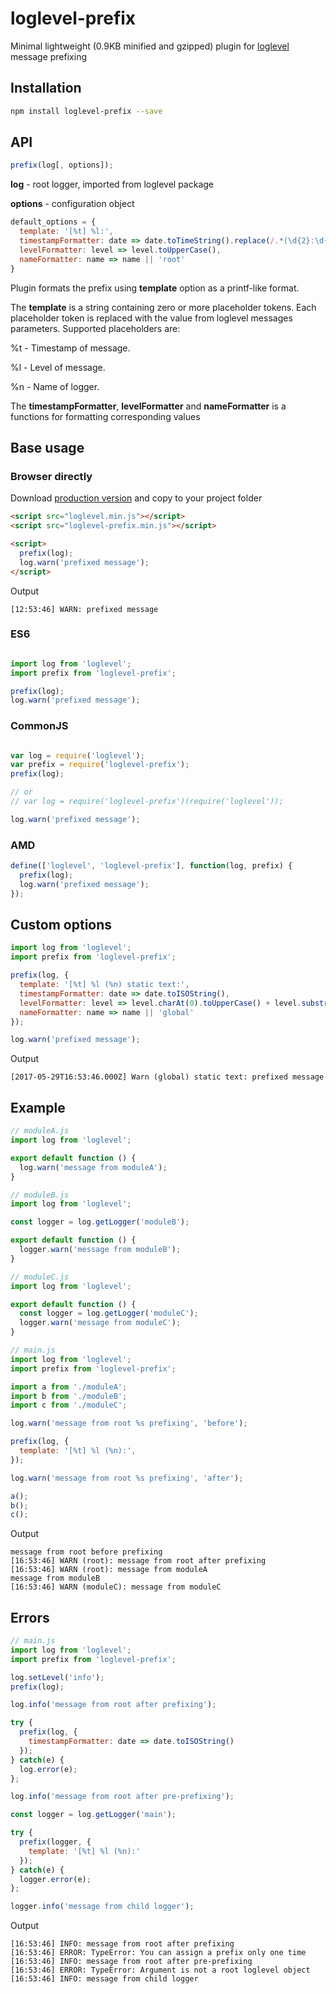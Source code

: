 # loglevel-prefix
Minimal lightweight (0.9KB minified and gzipped) plugin for [loglevel](https://github.com/pimterry/loglevel) message prefixing

## Installation

```sh
npm install loglevel-prefix --save
```

## API

```javascript
prefix(log[, options]);
```

**log** - root logger, imported from loglevel package

**options** - configuration object

```javascript
default_options = {
  template: '[%t] %l:',
  timestampFormatter: date => date.toTimeString().replace(/.*(\d{2}:\d{2}:\d{2}).*/, '$1'),
  levelFormatter: level => level.toUpperCase(),
  nameFormatter: name => name || 'root'
}
```

Plugin formats the prefix using **template** option as a printf-like format.

The **template** is a string containing zero or more placeholder tokens. Each placeholder token is replaced with the value from loglevel messages parameters. Supported placeholders are:

%t - Timestamp of message.

%l - Level of message.

%n - Name of logger.

The **timestampFormatter**, **levelFormatter** and **nameFormatter** is a functions for formatting corresponding values

## Base usage

### Browser directly

Download [production version](https://raw.githubusercontent.com/kutuluk/loglevel-prefix/master/dist/loglevel-prefix.min.js)
and copy to your project folder
```html
<script src="loglevel.min.js"></script>
<script src="loglevel-prefix.min.js"></script>

<script>
  prefix(log);
  log.warn('prefixed message');
</script>
```

Output
```
[12:53:46] WARN: prefixed message
```

### ES6
```javascript

import log from 'loglevel';
import prefix from 'loglevel-prefix';

prefix(log);
log.warn('prefixed message');
```

### CommonJS
```javascript

var log = require('loglevel');
var prefix = require('loglevel-prefix');
prefix(log);

// or
// var log = require('loglevel-prefix')(require('loglevel'));

log.warn('prefixed message');
```

### AMD
```javascript
define(['loglevel', 'loglevel-prefix'], function(log, prefix) {
  prefix(log);
  log.warn('prefixed message');
});
```

## Custom options

```javascript
import log from 'loglevel';
import prefix from 'loglevel-prefix';

prefix(log, {
  template: '[%t] %l (%n) static text:',
  timestampFormatter: date => date.toISOString(),
  levelFormatter: level => level.charAt(0).toUpperCase() + level.substr(1),
  nameFormatter: name => name || 'global'
});

log.warn('prefixed message');
```

Output
```
[2017-05-29T16:53:46.000Z] Warn (global) static text: prefixed message
```

## Example

```javascript
// moduleA.js
import log from 'loglevel';

export default function () {
  log.warn('message from moduleA');
}
```

```javascript
// moduleB.js
import log from 'loglevel';

const logger = log.getLogger('moduleB');

export default function () {
  logger.warn('message from moduleB');
}
```

```javascript
// moduleC.js
import log from 'loglevel';

export default function () {
  const logger = log.getLogger('moduleC');
  logger.warn('message from moduleC');
}
```

```javascript
// main.js
import log from 'loglevel';
import prefix from 'loglevel-prefix';

import a from './moduleA';
import b from './moduleB';
import c from './moduleC';

log.warn('message from root %s prefixing', 'before');

prefix(log, {
  template: '[%t] %l (%n):',
});

log.warn('message from root %s prefixing', 'after');

a();
b();
c();
```

Output
```
message from root before prefixing
[16:53:46] WARN (root): message from root after prefixing
[16:53:46] WARN (root): message from moduleA
message from moduleB
[16:53:46] WARN (moduleC): message from moduleC
```

## Errors

```javascript
// main.js
import log from 'loglevel';
import prefix from 'loglevel-prefix';

log.setLevel('info');
prefix(log);

log.info('message from root after prefixing');

try {
  prefix(log, {
    timestampFormatter: date => date.toISOString()
  });
} catch(e) {
  log.error(e);
};

log.info('message from root after pre-prefixing');

const logger = log.getLogger('main');

try {
  prefix(logger, {
    template: '[%t] %l (%n):'
  });
} catch(e) {
  logger.error(e);
};

logger.info('message from child logger');
```

Output
```
[16:53:46] INFO: message from root after prefixing
[16:53:46] ERROR: TypeError: You can assign a prefix only one time
[16:53:46] INFO: message from root after pre-prefixing
[16:53:46] ERROR: TypeError: Argument is not a root loglevel object
[16:53:46] INFO: message from child logger
```
